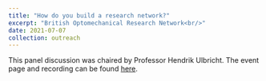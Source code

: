 ```yaml
---
title: "How do you build a research network?"
excerpt: "British Optomechanical Research Network<br/>"
date: 2021-07-07
collection: outreach
---
```


This panel discussion was chaired by Professor Hendrik Ulbricht. The event page and recording can be found [here](https://youtu.be/_rVn_Fw2GKM).
